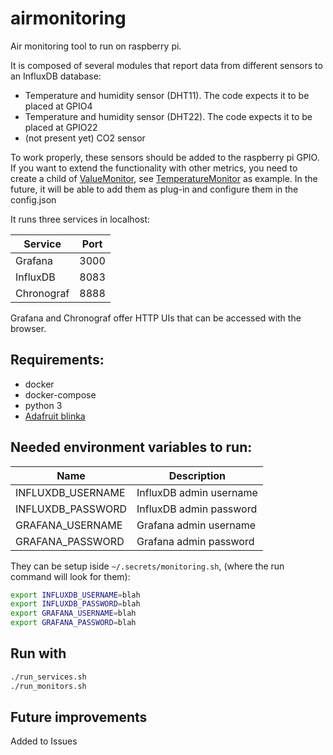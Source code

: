 # airmonitoring
Air monitoring tool to run on raspberry pi.

It is composed of several modules that report data from different sensors to an InfluxDB database:

- Temperature and humidity sensor (DHT11). The code expects it to be placed at GPIO4
- Temperature and humidity sensor (DHT22). The code expects it to be placed at GPIO22 
- (not present yet) CO2 sensor

To work properly, these sensors should be added to the raspberry pi GPIO.
If you want to extend the functionality with other metrics, you need to create a child of [ValueMonitor](python/monitoring/value_monitor.py), see [TemperatureMonitor](python/monitoring/temperature_monitor.py) as example.
In the future, it will be able to add them as plug-in and configure them in the config.json

It runs three services in localhost:

| Service    | Port |
| ---------- | ---- |
| Grafana    | 3000 |
| InfluxDB   | 8083 |
| Chronograf | 8888 |

Grafana and Chronograf offer HTTP UIs that can be accessed with the browser.

## Requirements:

- docker
- docker-compose
- python 3
- [Adafruit blinka](https://learn.adafruit.com/dht-humidity-sensing-on-raspberry-pi-with-gdocs-logging/python-setup)

## Needed environment variables to run:

| Name              | Description             | 
| ----------------- | ----------------------- |
| INFLUXDB_USERNAME | InfluxDB admin username |
| INFLUXDB_PASSWORD | InfluxDB admin password |
| GRAFANA_USERNAME  | Grafana admin username  |
| GRAFANA_PASSWORD  | Grafana admin password  |

They can be setup iside `~/.secrets/monitoring.sh`, (where the run command will look for them):

```bash
export INFLUXDB_USERNAME=blah
export INFLUXDB_PASSWORD=blah
export GRAFANA_USERNAME=blah
export GRAFANA_PASSWORD=blah
```

## Run with

```bash
./run_services.sh
./run_monitors.sh
```

## Future improvements
Added to Issues

